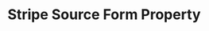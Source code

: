 ---
# -------------------------- #
#     USING THIS TEMPLATE    #
# -------------------------- #

## NEED HELP USING THIS TEMPLATE? SEE:
## https://docs-about-stitch-docs.netlify.com/reference/connect-templates/destination-form-property/
## FOR INSTRUCTIONS & REFERENCE INFO


# -------------------------- #
#        CONTENT TYPE        #
# -------------------------- #

content-type: "api-form"
form-type: "source"
key: "source-form-properties-stripe-object"


# -------------------------- #
#        OBJECT INFO         #
# -------------------------- #

title: "Stripe Source Form Property"
api-type: "platform.stripe"
display-name: "Stripe"

source-type: "saas"
docs-name: "Stripe"

description: ""


# -------------------------- #
#      OBJECT ATTRIBUTES     #
# -------------------------- #

uses-start-date: true
---